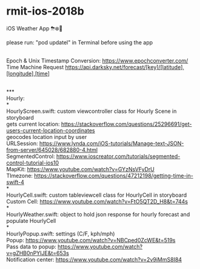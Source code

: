 # rmit-ios-2018b
iOS Weather App ⛈❄️🦋

please run: "pod updatel" in Terminal before using the app

</br>Epoch & Unix Timestamp Conversion: https://www.epochconverter.com/
</br>Time Machine Request https://api.darksky.net/forecast/[key]/[latitude],[longitude],[time]

</br>***
</br>Hourly:
</br>*
</br>HourlyScreen.swift: custom viewcontroller class for Hourly Scene in storyboard
</br>gets current location: https://stackoverflow.com/questions/25296691/get-users-current-location-coordinates
</br>geocodes location input by user
</br>URLSession: https://www.lynda.com/iOS-tutorials/Manage-text-JSON-from-server/645028/682880-4.html
</br>SegmentedControl: https://www.ioscreator.com/tutorials/segmented-control-tutorial-ios10
</br>MapKit: https://www.youtube.com/watch?v=GYzNsVFyDrU
</br>TImezone: https://stackoverflow.com/questions/47212198/getting-time-in-swift-4
</br>*
</br>HourlyCell.swift: custom tableviewcell class for HourlyCell in storyboard 
</br>Custom Cell: https://www.youtube.com/watch?v=FtO5QT2D_H8&t=744s
</br>*
</br>HourlyWeather.swift: object to hold json response for hourly forecast and populate HourlyCell
</br>*
</br>HourlyPopup.swift: settings (C/F, kph/mph)
</br>Popup: https://www.youtube.com/watch?v=NBCped0ZcWE&t=519s
</br>Pass data to popup: https://www.youtube.com/watch?v=gZHB0nPYIJE&t=653s
</br>Notification center: https://www.youtube.com/watch?v=2v9iMmS8I84




